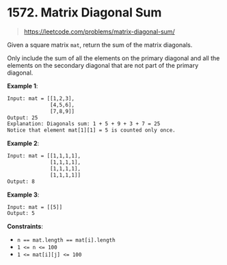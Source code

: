 # 1572. Matrix Diagonal Sum

> <https://leetcode.com/problems/matrix-diagonal-sum/>

Given a square matrix `mat`, return the sum of the matrix diagonals.

Only include the sum of all the elements on the primary diagonal and all the
elements on the secondary diagonal that are not part of the primary diagonal.

**Example 1**:

```txt
Input: mat = [[1,2,3],
              [4,5,6],
              [7,8,9]]
Output: 25
Explanation: Diagonals sum: 1 + 5 + 9 + 3 + 7 = 25
Notice that element mat[1][1] = 5 is counted only once.
```

**Example 2**:

```txt
Input: mat = [[1,1,1,1],
              [1,1,1,1],
              [1,1,1,1],
              [1,1,1,1]]
Output: 8
```

**Example 3**:

```txt
Input: mat = [[5]]
Output: 5
```

**Constraints**:

- `n == mat.length == mat[i].length`
- `1 <= n <= 100`
- `1 <= mat[i][j] <= 100`
